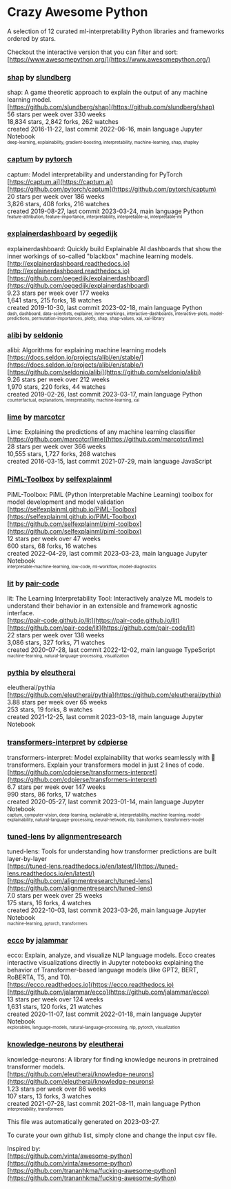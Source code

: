 # Crazy Awesome Python
A selection of 12 curated ml-interpretability Python libraries and frameworks ordered by stars.  

Checkout the interactive version that you can filter and sort: 
[https://www.awesomepython.org/](https://www.awesomepython.org/)  


### [shap](https://github.com/slundberg/shap) by [slundberg](https://github.com/slundberg)  
shap: A game theoretic approach to explain the output of any machine learning model.  
[https://github.com/slundberg/shap](https://github.com/slundberg/shap)  
56 stars per week over 330 weeks  
18,834 stars, 2,842 forks, 262 watches  
created 2016-11-22, last commit 2022-06-16, main language Jupyter Notebook  
<sub><sup>deep-learning, explainability, gradient-boosting, interpretability, machine-learning, shap, shapley</sup></sub>


### [captum](https://github.com/pytorch/captum) by [pytorch](https://github.com/pytorch)  
captum: Model interpretability and understanding for PyTorch  
[https://captum.ai](https://captum.ai)  
[https://github.com/pytorch/captum](https://github.com/pytorch/captum)  
20 stars per week over 186 weeks  
3,826 stars, 408 forks, 216 watches  
created 2019-08-27, last commit 2023-03-24, main language Python  
<sub><sup>feature-attribution, feature-importance, interpretability, interpretable-ai, interpretable-ml</sup></sub>


### [explainerdashboard](https://github.com/oegedijk/explainerdashboard) by [oegedijk](https://github.com/oegedijk)  
explainerdashboard: Quickly build Explainable AI dashboards that show the inner workings of so-called "blackbox" machine learning models.  
[http://explainerdashboard.readthedocs.io](http://explainerdashboard.readthedocs.io)  
[https://github.com/oegedijk/explainerdashboard](https://github.com/oegedijk/explainerdashboard)  
9.23 stars per week over 177 weeks  
1,641 stars, 215 forks, 18 watches  
created 2019-10-30, last commit 2023-02-18, main language Python  
<sub><sup>dash, dashboard, data-scientists, explainer, inner-workings, interactive-dashboards, interactive-plots, model-predictions, permutation-importances, plotly, shap, shap-values, xai, xai-library</sup></sub>


### [alibi](https://github.com/seldonio/alibi) by [seldonio](https://github.com/seldonio)  
alibi: Algorithms for explaining machine learning models  
[https://docs.seldon.io/projects/alibi/en/stable/](https://docs.seldon.io/projects/alibi/en/stable/)  
[https://github.com/seldonio/alibi](https://github.com/seldonio/alibi)  
9.26 stars per week over 212 weeks  
1,970 stars, 220 forks, 44 watches  
created 2019-02-26, last commit 2023-03-17, main language Python  
<sub><sup>counterfactual, explanations, interpretability, machine-learning, xai</sup></sub>


### [lime](https://github.com/marcotcr/lime) by [marcotcr](https://github.com/marcotcr)  
Lime: Explaining the predictions of any machine learning classifier  
[https://github.com/marcotcr/lime](https://github.com/marcotcr/lime)  
28 stars per week over 366 weeks  
10,555 stars, 1,727 forks, 268 watches  
created 2016-03-15, last commit 2021-07-29, main language JavaScript  


### [PiML-Toolbox](https://github.com/selfexplainml/piml-toolbox) by [selfexplainml](https://github.com/selfexplainml)  
PiML-Toolbox: PiML (Python Interpretable Machine Learning) toolbox for model development and model validation  
[https://selfexplainml.github.io/PiML-Toolbox](https://selfexplainml.github.io/PiML-Toolbox)  
[https://github.com/selfexplainml/piml-toolbox](https://github.com/selfexplainml/piml-toolbox)  
12 stars per week over 47 weeks  
600 stars, 68 forks, 16 watches  
created 2022-04-29, last commit 2023-03-23, main language Jupyter Notebook  
<sub><sup>interpretable-machine-learning, low-code, ml-workflow, model-diagnostics</sup></sub>


### [lit](https://github.com/pair-code/lit) by [pair-code](https://github.com/pair-code)  
lit: The Learning Interpretability Tool: Interactively analyze ML models to understand their behavior in an extensible and framework agnostic interface.  
[https://pair-code.github.io/lit](https://pair-code.github.io/lit)  
[https://github.com/pair-code/lit](https://github.com/pair-code/lit)  
22 stars per week over 138 weeks  
3,086 stars, 327 forks, 71 watches  
created 2020-07-28, last commit 2022-12-02, main language TypeScript  
<sub><sup>machine-learning, natural-language-processing, visualization</sup></sub>


### [pythia](https://github.com/eleutherai/pythia) by [eleutherai](https://github.com/eleutherai)  
eleutherai/pythia  
[https://github.com/eleutherai/pythia](https://github.com/eleutherai/pythia)  
3.88 stars per week over 65 weeks  
253 stars, 19 forks, 8 watches  
created 2021-12-25, last commit 2023-03-18, main language Jupyter Notebook  


### [transformers-interpret](https://github.com/cdpierse/transformers-interpret) by [cdpierse](https://github.com/cdpierse)  
transformers-interpret: Model explainability that works seamlessly with 🤗 transformers. Explain your transformers model in just 2 lines of code.   
[https://github.com/cdpierse/transformers-interpret](https://github.com/cdpierse/transformers-interpret)  
6.7 stars per week over 147 weeks  
990 stars, 86 forks, 17 watches  
created 2020-05-27, last commit 2023-01-14, main language Jupyter Notebook  
<sub><sup>captum, computer-vision, deep-learning, explainable-ai, interpretability, machine-learning, model-explainability, natural-language-processing, neural-network, nlp, transformers, transformers-model</sup></sub>


### [tuned-lens](https://github.com/alignmentresearch/tuned-lens) by [alignmentresearch](https://github.com/alignmentresearch)  
tuned-lens: Tools for understanding how transformer predictions are built layer-by-layer  
[https://tuned-lens.readthedocs.io/en/latest/](https://tuned-lens.readthedocs.io/en/latest/)  
[https://github.com/alignmentresearch/tuned-lens](https://github.com/alignmentresearch/tuned-lens)  
7.0 stars per week over 25 weeks  
175 stars, 16 forks, 4 watches  
created 2022-10-03, last commit 2023-03-26, main language Jupyter Notebook  
<sub><sup>machine-learning, pytorch, transformers</sup></sub>


### [ecco](https://github.com/jalammar/ecco) by [jalammar](https://github.com/jalammar)  
ecco: Explain, analyze, and visualize NLP language models. Ecco creates interactive visualizations directly in Jupyter notebooks explaining the behavior of Transformer-based language models (like GPT2, BERT, RoBERTA, T5, and T0).  
[https://ecco.readthedocs.io](https://ecco.readthedocs.io)  
[https://github.com/jalammar/ecco](https://github.com/jalammar/ecco)  
13 stars per week over 124 weeks  
1,631 stars, 120 forks, 21 watches  
created 2020-11-07, last commit 2022-01-18, main language Jupyter Notebook  
<sub><sup>explorables, language-models, natural-language-processing, nlp, pytorch, visualization</sup></sub>


### [knowledge-neurons](https://github.com/eleutherai/knowledge-neurons) by [eleutherai](https://github.com/eleutherai)  
knowledge-neurons: A library for finding knowledge neurons in pretrained transformer models.  
[https://github.com/eleutherai/knowledge-neurons](https://github.com/eleutherai/knowledge-neurons)  
1.23 stars per week over 86 weeks  
107 stars, 13 forks, 3 watches  
created 2021-07-28, last commit 2021-08-11, main language Python  
<sub><sup>interpretability, transformers</sup></sub>


This file was automatically generated on 2023-03-27.  

To curate your own github list, simply clone and change the input csv file.  

Inspired by:  
[https://github.com/vinta/awesome-python](https://github.com/vinta/awesome-python)  
[https://github.com/trananhkma/fucking-awesome-python](https://github.com/trananhkma/fucking-awesome-python)  